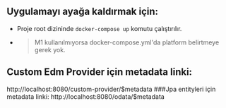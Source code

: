 ## Uygulamayı ayağa kaldırmak için:
- Proje root dizininde `docker-compose up` komutu çalıştırılır.
- > M1 kullanılmıyorsa docker-compose.yml'da platform belirtmeye gerek yok.

## Custom Edm Provider için metadata linki:
http://localhost:8080/custom-provider/$metadata
###Jpa entityleri için metadata linki:
http://localhost:8080/odata/$metadata

